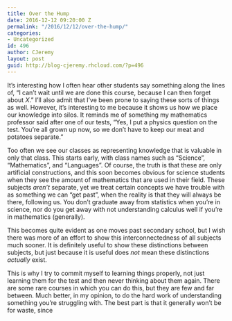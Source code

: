 ```yaml
---
title: Over the Hump
date: 2016-12-12 09:20:00 Z
permalink: "/2016/12/12/over-the-hump/"
categories:
- Uncategorized
id: 496
author: CJeremy
layout: post
guid: http://blog-cjeremy.rhcloud.com/?p=496
---
```


It&#8217;s interesting how I often hear other students say something along the lines of, &#8220;I can&#8217;t wait until we are done this course, because I can then forget about _X_.&#8221; I&#8217;ll also admit that I&#8217;ve been prone to saying these sorts of things as well. However, it&#8217;s interesting to me because it shows us how we place our knowledge into silos. It reminds me of something my mathematics professor said after one of our tests, &#8220;Yes, I put a physics question on the test. You&#8217;re all grown up now, so we don&#8217;t have to keep our meat and potatoes separate.&#8221;

Too often we see our classes as representing knowledge that is valuable in only that class. This starts early, with class names such as &#8220;Science&#8221;, &#8220;Mathematics&#8221;, and &#8220;Languages&#8221;. Of course, the truth is that these are only artificial constructions, and this soon becomes obvious for science students when they see the amount of mathematics that are used in their field. These subjects _aren&#8217;t_ separate, yet we treat certain concepts we have trouble with as something we can &#8220;get past&#8221;, when the reality is that they will always be there, following us. You don&#8217;t graduate away from statistics when you&#8217;re in science, nor do you get away with not understanding calculus well if you&#8217;re in mathematics (generally).

This becomes quite evident as one moves past secondary school, but I wish there was more of an effort to show this interconnectedness of all subjects much sooner. It is definitely useful to show these distinctions between subjects, but just because it is useful does _not_ mean these distinctions _actually_ exist.

This is why I try to commit myself to learning things properly, not just learning them for the test and then never thinking about them again. There are some rare courses in which you can do this, but they are few and far between. Much better, in my opinion, to do the hard work of understanding something you&#8217;re struggling with. The best part is that it generally won&#8217;t be for waste, since
